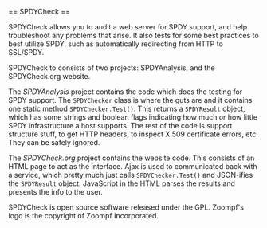 == SPDYCheck ==

SPDYCheck allows you to audit a web server for SPDY support, and help troubleshoot any problems that arise. It also tests for some best practices to best utilize SPDY, such as automatically redirecting from HTTP to SSL/SPDY.

SPDYCheck to consists of two projects: SPDYAnalysis, and the SPDYCheck.org website.

The *SPDYAnalysis* project contains the code which does the testing for SPDY support. The `SPDYChecker` class is where the guts are and it contains one static method `SPDYChecker.Test()`. This returns a `SPDYResult` object, which has some strings and boolean flags indicating how much or how little SPDY infrastructure a host supports. The rest of the code is support structure stuff, to get HTTP headers, to inspect X.509 certificate errors, etc. They can be safely ignored.

The *SPDYCheck.org* project contains the website code. This consists of an HTML page to act as the interface. Ajax is used to communicated back with a service, which pretty much just calls `SPDYChecker.Test()` and JSON-ifies the `SPDYResult` object. JavaScript in the HTML parses the results and presents the info to the user.

SPDYCheck is open source software released under the GPL. Zoompf's logo is the copyright of Zoompf Incorporated.